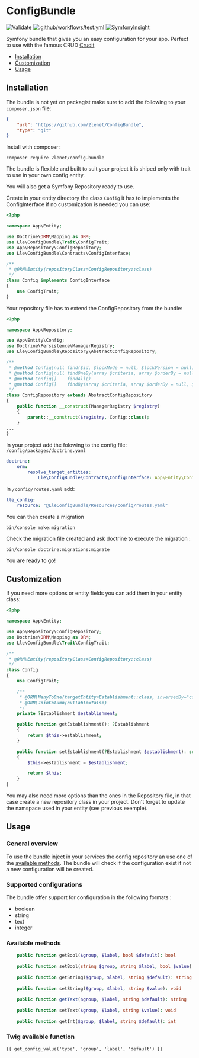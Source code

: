 # ConfigBundle

[![Validate](https://github.com/2lenet/ConfigBundle/actions/workflows/validate.yml/badge.svg)](https://github.com/2lenet/ConfigBundle/actions/workflows/validate.yml)
[![.github/workflows/test.yml](https://github.com/2lenet/ConfigBundle/actions/workflows/test.yml/badge.svg)](https://github.com/2lenet/ConfigBundle/actions/workflows/test.yml)
[![SymfonyInsight](https://insight.symfony.com/projects/79583c27-dbb5-4610-accd-1ee16b92008d/mini.svg)](https://insight.symfony.com/projects/79583c27-dbb5-4610-accd-1ee16b92008d)


Symfony bundle that gives you an easy configuration for your app. Perfect to use with the famous
CRUD [Crudit](https://github.com/2lenet/CruditBundle)

- [Installation](#Installation)
- [Customization](#Customization)
- [Usage](#Usage)

## Installation

The bundle is not yet on packagist make sure to add the following to your `composer.json` file:

```json
{
    "url": "https://github.com/2lenet/ConfigBundle",
    "type": "git"
}
```

Install with composer:

```shell
composer require 2lenet/config-bundle
```

The bundle is flexible and built to suit your project it is shiped only with trait to use in your own config entity.

You will also get a Symfony Repository ready to use.

Create in your entity directory the class `Config` it has to implements the ConfigInterface if no customization is
needed you can use:

```php
<?php

namespace App\Entity;

use Doctrine\ORM\Mapping as ORM;
use Lle\ConfigBundle\Trait\ConfigTrait;
use App\Repository\ConfigRepository;
use Lle\ConfigBundle\Contracts\ConfigInterface;

/**
 * @ORM\Entity(repositoryClass=ConfigRepository::class)
 */
class Config implements ConfigInterface
{
    use ConfigTrait;
}

```

Your repository file has to extend the ConfigRepository from the bundle:

```php
<?php

namespace App\Repository;

use App\Entity\Config;
use Doctrine\Persistence\ManagerRegistry;
use Lle\ConfigBundle\Repository\AbstractConfigRepository;

/**
 * @method Config|null find($id, $lockMode = null, $lockVersion = null)
 * @method Config|null findOneBy(array $criteria, array $orderBy = null)
 * @method Config[]    findAll()
 * @method Config[]    findBy(array $criteria, array $orderBy = null, $limit = null, $offset = null)
 */
class ConfigRepository extends AbstractConfigRepository
{
    public function __construct(ManagerRegistry $registry)
    {
        parent::__construct($registry, Config::class);
    }
...
}

```

In your project add the folowing to the config file: `/config/packages/doctrine.yaml`

```yaml
doctrine:
    orm:
        resolve_target_entities:
            Lle\ConfigBundle\Contracts\ConfigInterface: App\Entity\Config
```

In `/config/routes.yaml` add:

```yaml
lle_config:
    resource: "@LleConfigBundle/Resources/config/routes.yaml"
```

You can then create a migration

```shell
bin/console make:migration
```

Check the migration file created and ask doctrine to execute the migration :

```shell
bin/console doctrine:migrations:migrate
```

You are ready to go!

## Customization

If you need more options or entity fields you can add them in your entity class:

```php
<?php

namespace App\Entity;

use App\Repository\ConfigRepository;
use Doctrine\ORM\Mapping as ORM;
use Lle\ConfigBundle\Trait\ConfigTrait;

/**
 * @ORM\Entity(repositoryClass=ConfigRepository::class)
 */
class Config
{
    use ConfigTrait;

    /**
     * @ORM\ManyToOne(targetEntity=Establishment::class, inversedBy="configs")
     * @ORM\JoinColumn(nullable=false)
     */
    private ?Establishment $establishment;

    public function getEstablishment(): ?Establishment
    {
        return $this->establishment;
    }

    public function setEstablishment(?Establishment $establishment): self
    {
        $this->establishment = $establishment;

        return $this;
    }
}

```

You may also need more options than the ones in the Repository file, in that case create a new repository class in your
project. Don't forget to update the namspace used in your entity (see previous exemple).

## Usage

### General overview

To use the bundle inject in your services the config repository an use one of
the [available methods](#Available-methods).
The bundle will check if the configuration exist if not a new configuration will be created.

### Supported configurations

The bundle offer support for configuration in the following formats :

- boolean
- string
- text
- integer

### Available methods

```php
    public function getBool($group, $label, bool $default): bool
   
    public function setBool(string $group, string $label, bool $value): void
    
    public function getString($group, $label, string $default): string
    
    public function setString($group, $label, string $value): void
   
    public function getText($group, $label, string $default): string
    
    public function setText($group, $label, string $value): void
   
    public function getInt($group, $label, string $default): int
```

### Twig available function

```twig
{{ get_config_value('type', 'group', 'label', 'default') }}
```
